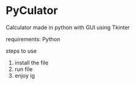 # PyCulator
Calculator made in python with GUI using Tkinter

requirements:
Python

steps to use
1. install the file
2. run file
4. enjoy ig
